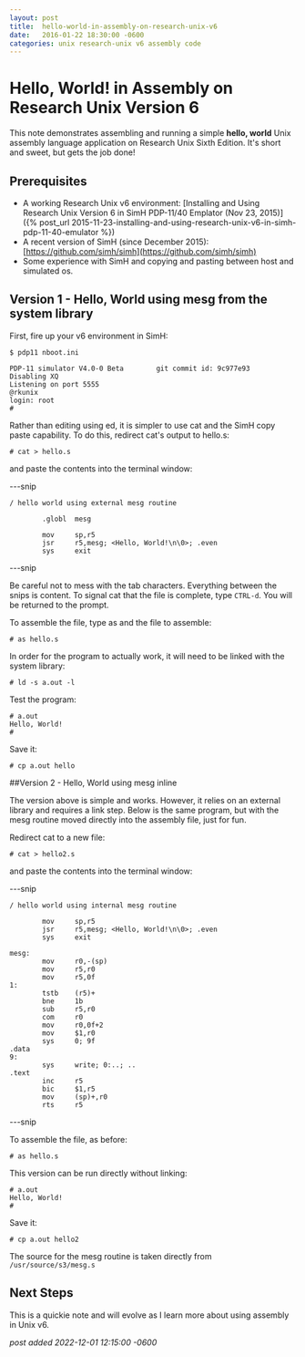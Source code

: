 ```yaml
---
layout:	post
title:	hello-world-in-assembly-on-research-unix-v6
date:	2016-01-22 18:30:00 -0600
categories:	unix research-unix v6 assembly code
---
```

# Hello, World! in Assembly on Research Unix Version 6

This note demonstrates assembling and running a simple **hello, world** Unix assembly language application on Research Unix Sixth Edition. It's short and sweet, but gets the job done!

## Prerequisites

* A working Research Unix v6 environment: [Installing and Using Research Unix Version 6 in SimH PDP-11/40 Emplator (Nov 23, 2015)]({% post_url 2015-11-23-installing-and-using-research-unix-v6-in-simh-pdp-11-40-emulator %})
* A recent version of SimH (since December 2015): [https://github.com/simh/simh](https://github.com/simh/simh) 
* Some experience with SimH and copying and pasting between host and simulated os.

## Version 1 - Hello, World using mesg from the system library

First, fire up your v6 environment in SimH:

```
$ pdp11 nboot.ini

PDP-11 simulator V4.0-0 Beta        git commit id: 9c977e93
Disabling XQ
Listening on port 5555
@rkunix
login: root
#
```

Rather than editing using ed, it is simpler to use cat and the SimH copy paste capability. To do this, redirect cat's output to hello.s:

`# cat > hello.s`

and paste the contents into the terminal window:

---snip

```
/ hello world using external mesg routine

        .globl  mesg

        mov     sp,r5
        jsr     r5,mesg; <Hello, World!\n\0>; .even
        sys     exit
```

---snip


Be careful not to mess with the tab characters. Everything between the snips is content. To signal cat that the file is complete, type `CTRL-d`. You will be returned to the prompt.

To assemble the file, type as and the file to assemble:

`# as hello.s`

In order for the program to actually work, it will need to be linked with the system library:

`# ld -s a.out -l`

Test the program:

```
# a.out
Hello, World!
#
```

Save it:

`# cp a.out hello`

##Version 2 - Hello, World using mesg inline

The version above is simple and works. However, it relies on an external library and requires a link step. Below is the same program, but with the mesg routine moved directly into the assembly file, just for fun.

Redirect cat to a new file:

`# cat > hello2.s`

and paste the contents into the terminal window:

---snip

```
/ hello world using internal mesg routine

        mov     sp,r5
        jsr     r5,mesg; <Hello, World!\n\0>; .even
        sys     exit

mesg:
        mov     r0,-(sp)
        mov     r5,r0
        mov     r5,0f
1:
        tstb    (r5)+
        bne     1b
        sub     r5,r0
        com     r0
        mov     r0,0f+2
        mov     $1,r0
        sys     0; 9f
.data
9:
        sys     write; 0:..; ..
.text
        inc     r5
        bic     $1,r5
        mov     (sp)+,r0
        rts     r5
```

---snip

To assemble the file, as before:

`# as hello.s`

This version can be run directly without linking:

```
# a.out
Hello, World!
#
```

Save it:

`# cp a.out hello2`

The source for the mesg routine is taken directly from `/usr/source/s3/mesg.s`

## Next Steps

This is a quickie note and will evolve as I learn more about using assembly in Unix v6.

*post added 2022-12-01 12:15:00 -0600*
